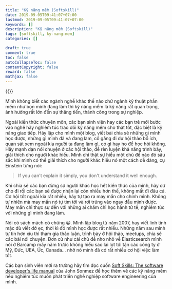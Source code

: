```yaml
---
title: "Kỹ năng mềm (Softskill)"
date: 2019-09-05T09:41:07+07:00
lastmod: 2019-09-05T09:41:07+07:00
keywords: []
description: "Kỹ năng mềm (Softskill)"
tags: [softskill, ky-nang-mem]
categories: []

draft: true
comment: true
toc: false
autoCollapseToc: false
contentCopyright: false
reward: false
mathjax: false
---
```


{{<imgcap title="Duy Do talked about Elasticsearch at Barcamp 2016" src="/images/posts/duydo_elastcicsearch_at_barcamp2016.jpg">}}

Mình không biết các ngành nghề khác thế nào chứ ngành kỹ thuật phần mềm như bọn mình đang làm thì kỹ năng mềm là kỹ năng rất quan trọng, ảnh hưởng rất lớn đến sự thăng tiến, thành công trong sự nghiệp.

<!--more-->

Ngoài kiến thức chuyên môn, các bạn sinh viên hay các bạn trẻ mới bước vào nghề hãy nghiêm túc trao dồi kỹ năng mềm cho thật tốt, đặc biệt là kỹ năng giao tiếp. Hãy lập cho mình một blog, viết bài chia sẻ những gì mình học được, những gì mình đã và đang làm, cố gắng đi dự hội thảo bổ ích, quan sát xem ngoài kia người ta đang làm gì, có gì hay ho để học hỏi không. Hãy mạnh dạn nói chuyện ở các hội thảo, để rèn luyện khả năng trình bày, giải thích cho người khác hiểu. Mình chỉ thật sự hiểu một chủ đề nào đó sâu sắc khi mình có thể giải thích cho người khác hiểu nó một cách dễ dàng, cụ Einstein từng nói:

> If you can't explain it simply, you don't understand it well enough.

Khi chia sẻ các bạn đừng sợ người khác học hết kiến thức của mình, hãy cứ cho đi rồi các bạn sẽ được nhận lại còn nhiều hơn thế, không mất đi đâu cả. Cơ hội tốt ngoài kia rất nhiều, hãy tự tạo ra may mắn cho chính mình. Không tự nhiên mà may mắn nó tự tìm tới và rơi trúng vào ngay đầu mình được. May mắn chỉ thực sự đến với những ai chăm chỉ học hành tử tế, nghiêm túc với những gì mình đang làm.

Nói có sách mách có chứng 😀. Mình lập blog từ năm 2007, hay viết linh tinh mặc dù viết dở ẹc, thời kì đó mình học được rất nhiều. Những năm sau mình tự tin hơn xíu thì tham gia thảo luận, trình bày ở hội thảo, meetups, chia sẻ các bài nói chuyện. Đơn cử như cái chủ đề nho nhỏ về Elasticsearch mình nói ở Barcamp mấy năm trước không hiểu sao lại lọt tới tận các công ty ở Mỹ, Đức, UEA, Úc, Canada… nhờ nó mình đã có rất nhiều cơ hội việc làm tốt.

Các bạn sinh viên mới ra trường hãy tìm đọc cuốn [Soft Skills: The software developer's life manual](https://www.amazon.com/Soft-Skills-Software-Developers-Manual/dp/B0158SJ3EM/ref=sr_1_2?keywords=Soft+Skills%3A+The+software+developer%E2%80%99s+life+manual&qid=1567652157&s=gateway&sr=8-2) của John Sonmez để học thêm về các kỹ năng mềm nếu nghiêm túc muốn phát triển nghề nghiệp software engineering của mình.
